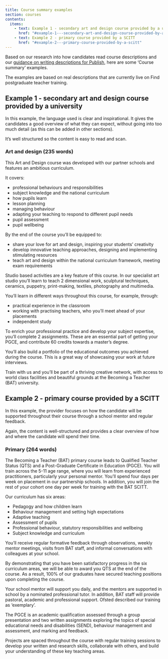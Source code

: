 ```yaml
---
title: Course summary examples
section: courses
contents:
  items:
    - text: Example 1 - secondary art and design course provided by a university
      href: "#example-1---secondary-art-and-design-course-provided-by-a-university"
    - text: Example 2 - primary course provided by a SCITT
      href: "#example-2---primary-course-provided-by-a-scitt"
---
```


Based on our research into how candidates read course descriptions and our [guidance on writing descriptions for Publish](/how-to-use-this-service/help-writing-course-descriptions), here are some ‘Course summary’ examples.

The examples are based on real descriptions that are currently live on Find postgraduate teacher training.

## Example 1 - secondary art and design course provided by a university

In this example, the language used is clear and inspirational. It gives the candidates a good overview of what they can expect, without going into too much detail (as this can be added in other sections).

It’s well structured so the content is easy to read and scan.

### Art and design (235 words)

This Art and Design course was developed with our partner schools and features an ambitious curriculum.

It covers:

- professional behaviours and responsibilities
- subject knowledge and the national curriculum
- how pupils learn
- lesson planning
- managing behaviour
- adapting your teaching to respond to different pupil needs
- pupil assessment
- pupil wellbeing

By the end of the course you’ll be equipped to:

- share your love for art and design, inspiring your students’ creativity
- develop innovative teaching approaches, designing and implementing stimulating resources
- teach art and design within the national curriculum framework, meeting exam requirements

Studio based activities are a key feature of this course. In our specialist art studio you’ll learn to teach 2 dimensional work, sculptural techniques, ceramics, puppetry, print-making, textiles, photography and multimedia.

You’ll learn in different ways throughout this course, for example, through:

- practical experience in the classroom
- working with practising teachers, who you’ll meet ahead of your placements
- independent study

To enrich your professional practice and develop your subject expertise, you’ll complete 2 assignments. These are an essential part of getting your PGCE, and contribute 60 credits towards a master’s degree.

You’ll also build a portfolio of the educational outcomes you achieved during the course. This is a great way of showcasing your work at future interviews.

Train with us and you’ll be part of a thriving creative network, with access to world class facilities and beautiful grounds at the Becoming a Teacher (BAT) university.

## Example 2 - primary course provided by a SCITT

In this example, the provider focuses on how the candidate will be supported throughout their course through a school mentor and regular feedback.

Again, the content is well-structured and provides a clear overview of how and where the candidate will spend their time.

### Primary (264 words)

The Becoming a Teacher (BAT) primary course leads to Qualified Teacher Status (QTS) and a Post-Graduate Certificate in Education (PGCE). You will train across the 5-11 age range, where you will learn from experienced practitioners, particularly your personal mentor.
You’ll spend four days per week on placement in our partnership schools. In addition, you will join the rest of your cohort one day per week for training with the BAT SCITT.

Our curriculum has six areas:

- Pedagogy and how children learn
- Behaviour management and setting high expectations
- Adaptive teaching
- Assessment of pupils
- Professional behaviour, statutory responsibilities and wellbeing
- Subject knowledge and curriculum

You’ll receive regular formative feedback through observations, weekly mentor meetings, visits from BAT staff, and informal conversations with colleagues at your school.

By demonstrating that you have been satisfactory progress in the six curriculum areas, we will be able to award you QTS at the end of the course. As a result, 100% of our graduates have secured teaching positions upon completing the course.

Your school mentor will support you daily, and the mentors are supported in school by a nominated professional tutor. In addition, BAT staff will provide pastoral, academic and professional support. Ofsted described our training as ‘exemplary’.

The PGCE is an academic qualification assessed through a group presentation and two written assignments exploring the topics of special educational needs and disabilities (SEND), behaviour management and assessment, and marking and feedback.

Projects are spaced throughout the course with regular training sessions to develop your written and research skills, collaborate with others, and build your understanding of these key teaching areas.
